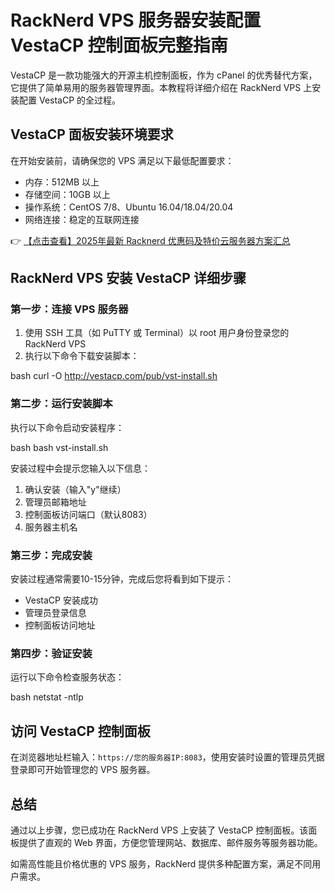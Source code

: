 # RackNerd VPS 服务器安装配置 VestaCP 控制面板完整指南

VestaCP 是一款功能强大的开源主机控制面板，作为 cPanel 的优秀替代方案，它提供了简单易用的服务器管理界面。本教程将详细介绍在 RackNerd VPS 上安装配置 VestaCP 的全过程。

## VestaCP 面板安装环境要求

在开始安装前，请确保您的 VPS 满足以下最低配置要求：
- 内存：512MB 以上
- 存储空间：10GB 以上
- 操作系统：CentOS 7/8、Ubuntu 16.04/18.04/20.04
- 网络连接：稳定的互联网连接

👉 [【点击查看】2025年最新 Racknerd 优惠码及特价云服务器方案汇总](https://bit.ly/Rack_Nerd)

## RackNerd VPS 安装 VestaCP 详细步骤

### 第一步：连接 VPS 服务器
1. 使用 SSH 工具（如 PuTTY 或 Terminal）以 root 用户身份登录您的 RackNerd VPS
2. 执行以下命令下载安装脚本：

bash
curl -O http://vestacp.com/pub/vst-install.sh

### 第二步：运行安装脚本
执行以下命令启动安装程序：

bash
bash vst-install.sh

安装过程中会提示您输入以下信息：
1. 确认安装（输入"y"继续）
2. 管理员邮箱地址
3. 控制面板访问端口（默认8083）
4. 服务器主机名

### 第三步：完成安装
安装过程通常需要10-15分钟，完成后您将看到如下提示：
- VestaCP 安装成功
- 管理员登录信息
- 控制面板访问地址

### 第四步：验证安装
运行以下命令检查服务状态：

bash
netstat -ntlp

## 访问 VestaCP 控制面板
在浏览器地址栏输入：`https://您的服务器IP:8083`，使用安装时设置的管理员凭据登录即可开始管理您的 VPS 服务器。

## 总结
通过以上步骤，您已成功在 RackNerd VPS 上安装了 VestaCP 控制面板。该面板提供了直观的 Web 界面，方便您管理网站、数据库、邮件服务等服务器功能。

如需高性能且价格优惠的 VPS 服务，RackNerd 提供多种配置方案，满足不同用户需求。